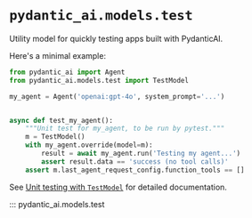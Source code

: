 # `pydantic_ai.models.test`

Utility model for quickly testing apps built with PydanticAI.

Here's a minimal example:

```py {title="test_model_usage.py" call_name="test_my_agent" noqa="I001"}
from pydantic_ai import Agent
from pydantic_ai.models.test import TestModel

my_agent = Agent('openai:gpt-4o', system_prompt='...')


async def test_my_agent():
    """Unit test for my_agent, to be run by pytest."""
    m = TestModel()
    with my_agent.override(model=m):
        result = await my_agent.run('Testing my agent...')
        assert result.data == 'success (no tool calls)'
    assert m.last_agent_request_config.function_tools == []
```

See [Unit testing with `TestModel`](../../testing-evals.md#unit-testing-with-testmodel) for detailed documentation.

::: pydantic_ai.models.test
